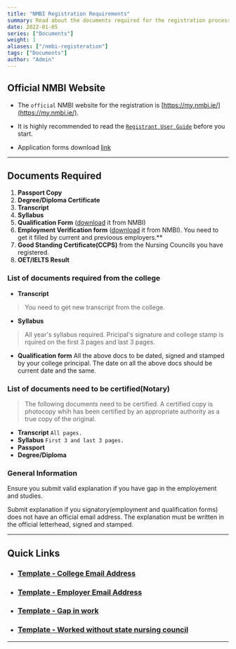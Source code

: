 ```yaml
---
title: "NMBI Registration Requirements"
summary: Read about the documents required for the registration process.
date: 2022-01-05
series: ["Documents"]
weight: 1
aliases: ["/nmbi-registeration"]
tags: ["Documents"]
author: "Admin"
---
```


## Official NMBI Website


-   The `official` NMBI website for the registration is  [https://my.nmbi.ie/](https://my.nmbi.ie/).

-   It is highly recommended to read the [`Registrant User Guide`](https://www.nmbi.ie/NMBI/media/NMBI/Registrant_User_Guide.pdf?ext=.pdf) before you start.
-   Application forms download [link](https://www.nmbi.ie/Registration/Application-Forms)
---

## Documents Required

1. **Passport Copy**
2. **Degree/Diploma Certificate**
3. **Transcript**
4. **Syllabus**
5. **Qualification Form** ([download](https://www.nmbi.ie/NMBI/media/NMBI/Qualification-Form.pdf?ext=.pdf) it from NMBI)
6. **Employment Verification form** ([download](https://www.nmbi.ie/NMBI/media/NMBI/Employment-Form.pdf?ext=.pdf) it from NMBI). You need to get it filled by current and previoous employers.**
7. **Good Standing Certificate(CCPS)** from the Nursing Councils you have registered.
8. **OET/IELTS Result** 

### List of documents required from the college
- **Transcript**
> You need to get new transcript from the college.
- **Syllabus**
> All year's syllabus required. Pricipal's signature and college stamp is rquired on the  first 3 pages and last 3 pages.
- **Qualification form**
All the above docs to be dated, signed and stamped by your college principal. The date on all the above docs should be current date and the same.  

### List of documents need to be certified(Notary)

>The following documents need to be certified. A certified copy is photocopy whih has been certified by an appropriate authority as a true copy of the original.
- **Transcript**
`All pages.`
- **Syllabus**
`First 3 and last 3 pages.`
- **Passport**
- **Degree/Diploma**


### General Information
Ensure you submit valid explanation if you have gap in the employement and studies. 

Submit explanation if you signatory(employment and qualification forms) does not have an official email address. The explanation must be written in the official letterhead, signed and stamped.



---

## Quick Links


-   ### [Template - College Email Address](../nmbi-explanation-college-email)

-   ### [Template - Employer Email Address](../nmbi-explanation-employer-email)

-   ### [Template - Gap in work](../nmbi-explanation-gap)

-   ### [Template - Worked without state nursing council](../nmbi-explanation-work-without-nursing-council-reg)

---
